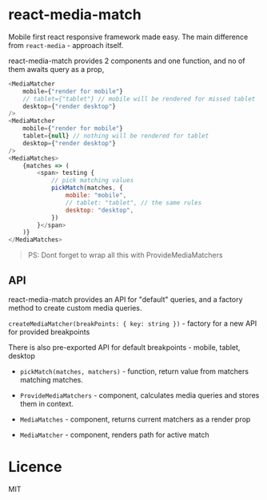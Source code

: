 # react-media-match

Mobile first react responsive framework made easy. The main difference from `react-media` - approach itself.

react-media-match provides 2 components and one function, and no of them awaits query as a prop,

```js
<MediaMatcher
    mobile={"render for mobile"}
    // tablet={"tablet"} // mobile will be rendered for missed tablet
    desktop={"render desktop"}
/>
<MediaMatcher
    mobile={"render for mobile"}
    tablet={null} // nothing will be rendered for tablet
    desktop={"render desktop"}
/>
<MediaMatches>
    {matches => (
        <span> testing {
            // pick matching values
            pickMatch(matches, {
                mobile: "mobile",
                // tablet: "tablet", // the same rules
                desktop: "desktop",
            })
        }</span>
    )}
</MediaMatches>
```
>PS: Dont forget to wrap all this with ProvideMediaMatchers

## API
 react-media-match provides an API for "default" queries, and a factory method to create custom media queries.

 `createMediaMatcher(breakPoints: { key: string })` - factory for a new API for provided breakpoints

 There is also pre-exported API for default breakpoints - mobile, tablet, desktop

 - `pickMatch(matches, matchers)` - function, return value from matchers matching matches.

 - `ProvideMediaMatchers` - component, calculates media queries and stores them in context.

 - `MediaMatches` - component, returns current matchers as a render prop

 - `MediaMatcher` - component, renders path for active match


# Licence
MIT